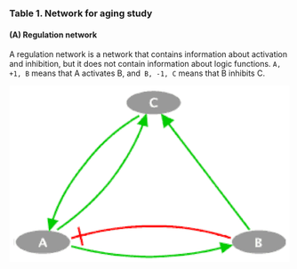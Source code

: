### Table 1. Network for aging study 
#### (**A**) Regulation network
A regulation network is a network that contains information about activation and inhibition, but it does not contain information about logic functions. `A, +1, B` means that A activates B, and` B, -1, C` means that B inhibits C.

![](../../assets/img/maboss-toymodel.png)
